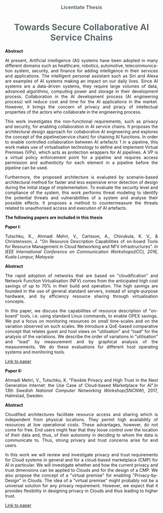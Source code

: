 <h3 style="text-align:center;color:#606c71;"><b>Licentiate Thesis</b></h3>
<h1 style="text-align:center;color:#606c71;"><b>Towards Secure Collaborative AI Service Chains</b></h1>

**Abstract**
<p align="justify">At present, Artificial intelligence (AI) systems have been adopted in many different domains such as healthcare, robotics, automotive, telecommunica- tion system, security, and finance for adding intelligence in their services and applications. The intelligent personal assistant such as Siri and Alexa are examples of AI systems making an impact on our daily lives. Since AI systems are a data-driven systems, they require large volumes of data, advanced algorithms, computing power and storage in their development process. Collaboration in the AI development process (AI engineering process) will reduce cost and time for the AI applications in the market. However, it brings the concern of privacy and piracy of intellectual properties of the actors who collaborate in the engineering process.</p>
<p align="justify">This work investigates the non-functional requirements, such as privacy and security, for enabling collaboration in AI service chains. It proposes the architectural design approach for collaborative AI engineering and explores the concept of the pipeline(service chain) for chaining AI functions. In order to enable controlled collaboration between AI artefacts 1 in a pipeline, this work makes use of virtualisation technology to define and implement Virtual Premises (VPs), which acts as protection wrappers for AI pipelines. A VP is a virtual policy enforcement point for a pipeline and requires access permission and authenticity for each element in a pipeline before the pipeline can be used. </p>
<p align="justify">Furthermore, the proposed architecture is evaluated by scenario-based architectural method for faster and less expensive error detection of design during the initial stage of implementation. To evaluate the security level and compliance of the system, this work performs threat modeling to identify the potential threats and vulnerabilities of a system and analyse their possible effects. It proposes a method to countermeasure the threats related to unauthorised access and execution of AI artefacts.</p>

**The following papers are included in this thesis**

**Paper I:** 
<p align="justify">Tutschku, K., Ahmadi Mehri, V., Carlsson, A., Chivukula, K. V., & Christensson, J. "On Resource Description Capabilities of on-board Tools for Resource Management in Cloud Networking and NFV Infrastructures". <i>In IEEE International Conference on Communication Workshops(ICC), 2016, Kuala Lumpur, Malaysia</i></p>

**Abstract**
<p align="justify">The rapid adoption of networks that are based on "cloudification" and Network Function Virtualisation (NFV) comes from the anticipated high cost savings of up to 70% in their build and operation. The high savings are founded in the use of general standard servers, instead of single-purpose hardware, and by efficiency resource sharing through virtualisation concepts.</p>
<p align="justify"> In this paper, we discuss the capabilities of resource description of "on- board" tools, i.e. using standard Linux commands, to enable OPEX savings. We put a focus on monitoring resources on small time-scales and on the variation observed on such scales. We introduce a QoE-based comparative concept that relates guest and host views on "utilisation" and "load" for the analysis of the variations. We describe the order of variations in "utilisation" and "load" by measurement and by graphical analysis of the measurements. We do these evaluations for different host operating systems and monitoring tools.</p>


[Link to paper](https://ieeexplore.ieee.org/abstract/document/7503827)

**Paper II:**
<p align="justify">Ahmadi Mehri, V., Tutschku, K. "Flexible Privacy and High Trust in the Next Generation Internet: the Use Case of Cloud-based Marketplace for AI".<i>In 13th Swedish National Computer Networking Workshop(SNCNW)</i>, 2017, Halmstad, Sweden.</p>

**Abstract**
<p align="justify"> Cloudified architectures facilitate resource access and sharing which is independent from physical locations. They permit high availability of resources at low operational costs. These advantages, however, do not come for free. End users might fear that they loose control over the location of their data and, thus, of their autonomy in deciding to whom the data is communicate to. Thus, strong privacy and trust concerns arise for end users.</p>
<p align="justify">In this work we will review and investigate privacy and trust requirements for Cloud systems in general and for a cloud-based marketplace (CMP) for AI in particular. We will investigate whether and how the current privacy and trust dimensions can be applied to Clouds and for the design of a CMP. We also propose the concept of a "virtual premise" for enabling "Privacy-by- Design" in Clouds. The idea of a "virtual premise" might probably not be a universal solution for any privacy requirement. However, we expect that it provides flexibility in designing privacy in Clouds and thus leading to higher trust. </p>


[Link to paper](http://www.diva-portal.org/smash/record.jsf?pid=diva2%3A1128475&dswid=1073)
